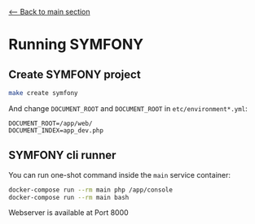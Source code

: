 [<-- Back to main section](../README.md)

# Running SYMFONY

## Create SYMFONY project

```bash
make create symfony
```

And change `DOCUMENT_ROOT` and `DOCUMENT_ROOT` in `etc/environment*.yml`:

    DOCUMENT_ROOT=/app/web/
    DOCUMENT_INDEX=app_dev.php

## SYMFONY cli runner

You can run one-shot command inside the `main` service container:

```bash
docker-compose run --rm main php /app/console
docker-compose run --rm main bash
```

Webserver is available at Port 8000
